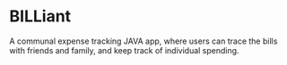 # BILLiant
A communal expense tracking JAVA app, where users can trace the bills with friends and family, and keep track of individual spending.

